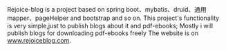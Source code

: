 Rejoice-blog is a project based on spring boot、mybatis、druid、通用mapper、pageHelper and bootstrap and so on.
This project's functionality is very simple,just to publish blogs about it and pdf-ebooks;
Mostly i will publish blogs for downloading pdf-ebooks freely
The website is on www.rejoiceblog.com.
